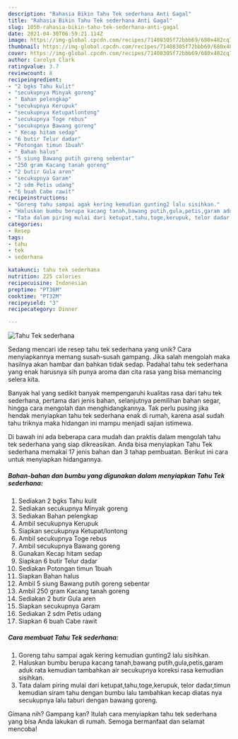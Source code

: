 ```yaml
---
description: "Rahasia Bikin Tahu Tek sederhana Anti Gagal"
title: "Rahasia Bikin Tahu Tek sederhana Anti Gagal"
slug: 1050-rahasia-bikin-tahu-tek-sederhana-anti-gagal
date: 2021-04-30T06:59:21.114Z
image: https://img-global.cpcdn.com/recipes/71408305f72bbb69/680x482cq70/tahu-tek-sederhana-foto-resep-utama.jpg
thumbnail: https://img-global.cpcdn.com/recipes/71408305f72bbb69/680x482cq70/tahu-tek-sederhana-foto-resep-utama.jpg
cover: https://img-global.cpcdn.com/recipes/71408305f72bbb69/680x482cq70/tahu-tek-sederhana-foto-resep-utama.jpg
author: Carolyn Clark
ratingvalue: 3.7
reviewcount: 8
recipeingredient:
- "2 bgks Tahu kulit"
- "secukupnya Minyak goreng"
- " Bahan pelengkap"
- "secukupnya Kerupuk"
- "secukupnya Ketupatlontong"
- "secukupnya Toge rebus"
- "secukupnya Bawang goreng"
- " Kecap hitam sedap"
- "6 butir Telur dadar"
- "Potongan timun 1buah"
- " Bahan halus"
- "5 siung Bawang putih goreng sebentar"
- "250 gram Kacang tanah goreng"
- "2 butir Gula aren"
- "secukupnya Garam"
- "2 sdm Petis udang"
- "6 buah Cabe rawit"
recipeinstructions:
- "Goreng tahu sampai agak kering kemudian gunting2 lalu sisihkan."
- "Haluskan bumbu berupa kacang tanah,bawang putih,gula,petis,garam aduk rata kemudian tambahkan air secukupnya koreksi rasa kemudian sisihkan."
- "Tata dalam piring mulai dari ketupat,tahu,toge,kerupuk, telor dadar,timun kemudian siram tahu dengan bumbu lalu tambahkan kecap diatas nya secukupnya lalu taburi dengan bawang goreng."
categories:
- Resep
tags:
- tahu
- tek
- sederhana

katakunci: tahu tek sederhana 
nutrition: 225 calories
recipecuisine: Indonesian
preptime: "PT36M"
cooktime: "PT32M"
recipeyield: "3"
recipecategory: Dinner

---
```



![Tahu Tek sederhana](https://img-global.cpcdn.com/recipes/71408305f72bbb69/680x482cq70/tahu-tek-sederhana-foto-resep-utama.jpg)

Sedang mencari ide resep tahu tek sederhana yang unik? Cara menyiapkannya memang susah-susah gampang. Jika salah mengolah maka hasilnya akan hambar dan bahkan tidak sedap. Padahal tahu tek sederhana yang enak harusnya sih punya aroma dan cita rasa yang bisa memancing selera kita.

Banyak hal yang sedikit banyak mempengaruhi kualitas rasa dari tahu tek sederhana, pertama dari jenis bahan, selanjutnya pemilihan bahan segar, hingga cara mengolah dan menghidangkannya. Tak perlu pusing jika hendak menyiapkan tahu tek sederhana enak di rumah, karena asal sudah tahu triknya maka hidangan ini mampu menjadi sajian istimewa.




Di bawah ini ada beberapa cara mudah dan praktis dalam mengolah tahu tek sederhana yang siap dikreasikan. Anda bisa menyiapkan Tahu Tek sederhana memakai 17 jenis bahan dan 3 tahap pembuatan. Berikut ini cara untuk menyiapkan hidangannya.

<!--inarticleads1-->

##### Bahan-bahan dan bumbu yang digunakan dalam menyiapkan Tahu Tek sederhana:

1. Sediakan 2 bgks Tahu kulit
1. Sediakan secukupnya Minyak goreng
1. Sediakan  Bahan pelengkap
1. Ambil secukupnya Kerupuk
1. Siapkan secukupnya Ketupat/lontong
1. Ambil secukupnya Toge rebus
1. Ambil secukupnya Bawang goreng
1. Gunakan  Kecap hitam sedap
1. Siapkan 6 butir Telur dadar
1. Sediakan Potongan timun 1buah
1. Siapkan  Bahan halus
1. Ambil 5 siung Bawang putih goreng sebentar
1. Ambil 250 gram Kacang tanah goreng
1. Sediakan 2 butir Gula aren
1. Siapkan secukupnya Garam
1. Sediakan 2 sdm Petis udang
1. Siapkan 6 buah Cabe rawit




<!--inarticleads2-->

##### Cara membuat Tahu Tek sederhana:

1. Goreng tahu sampai agak kering kemudian gunting2 lalu sisihkan.
1. Haluskan bumbu berupa kacang tanah,bawang putih,gula,petis,garam aduk rata kemudian tambahkan air secukupnya koreksi rasa kemudian sisihkan.
1. Tata dalam piring mulai dari ketupat,tahu,toge,kerupuk, telor dadar,timun kemudian siram tahu dengan bumbu lalu tambahkan kecap diatas nya secukupnya lalu taburi dengan bawang goreng.




Gimana nih? Gampang kan? Itulah cara menyiapkan tahu tek sederhana yang bisa Anda lakukan di rumah. Semoga bermanfaat dan selamat mencoba!
